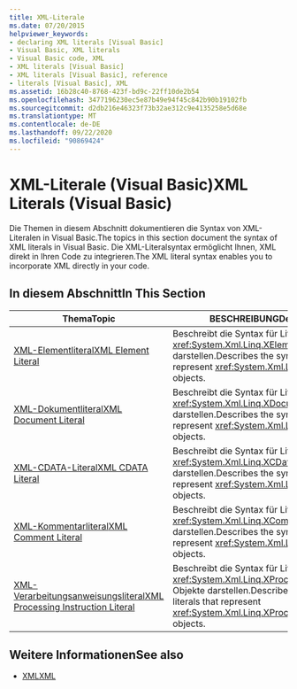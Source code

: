 ```yaml
---
title: XML-Literale
ms.date: 07/20/2015
helpviewer_keywords:
- declaring XML literals [Visual Basic]
- Visual Basic, XML literals
- Visual Basic code, XML
- XML literals [Visual Basic]
- XML literals [Visual Basic], reference
- literals [Visual Basic], XML
ms.assetid: 16b28c40-8768-423f-bd9c-22ff10de2b54
ms.openlocfilehash: 3477196230ec5e87b49e94f45c842b90b19102fb
ms.sourcegitcommit: d2db216e46323f73b32ae312c9e4135258e5d68e
ms.translationtype: MT
ms.contentlocale: de-DE
ms.lasthandoff: 09/22/2020
ms.locfileid: "90869424"
---
```

# <a name="xml-literals-visual-basic"></a><span data-ttu-id="13790-102">XML-Literale (Visual Basic)</span><span class="sxs-lookup"><span data-stu-id="13790-102">XML Literals (Visual Basic)</span></span>

<span data-ttu-id="13790-103">Die Themen in diesem Abschnitt dokumentieren die Syntax von XML-Literalen in Visual Basic.</span><span class="sxs-lookup"><span data-stu-id="13790-103">The topics in this section document the syntax of XML literals in Visual Basic.</span></span> <span data-ttu-id="13790-104">Die XML-Literalsyntax ermöglicht Ihnen, XML direkt in Ihren Code zu integrieren.</span><span class="sxs-lookup"><span data-stu-id="13790-104">The XML literal syntax enables you to incorporate XML directly in your code.</span></span>  
  
## <a name="in-this-section"></a><span data-ttu-id="13790-105">In diesem Abschnitt</span><span class="sxs-lookup"><span data-stu-id="13790-105">In This Section</span></span>  
  
|<span data-ttu-id="13790-106">Thema</span><span class="sxs-lookup"><span data-stu-id="13790-106">Topic</span></span>|<span data-ttu-id="13790-107">BESCHREIBUNG</span><span class="sxs-lookup"><span data-stu-id="13790-107">Description</span></span>|  
|-----------|-----------------|  
|[<span data-ttu-id="13790-108">XML-Elementliteral</span><span class="sxs-lookup"><span data-stu-id="13790-108">XML Element Literal</span></span>](xml-element-literal.md)|<span data-ttu-id="13790-109">Beschreibt die Syntax für Literale, die <xref:System.Xml.Linq.XElement>-Objekte darstellen.</span><span class="sxs-lookup"><span data-stu-id="13790-109">Describes the syntax for literals that represent <xref:System.Xml.Linq.XElement> objects.</span></span>|  
|[<span data-ttu-id="13790-110">XML-Dokumentliteral</span><span class="sxs-lookup"><span data-stu-id="13790-110">XML Document Literal</span></span>](xml-document-literal.md)|<span data-ttu-id="13790-111">Beschreibt die Syntax für Literale, die <xref:System.Xml.Linq.XDocument>-Objekte darstellen.</span><span class="sxs-lookup"><span data-stu-id="13790-111">Describes the syntax for literals that represent <xref:System.Xml.Linq.XDocument> objects.</span></span>|  
|[<span data-ttu-id="13790-112">XML-CDATA-Literal</span><span class="sxs-lookup"><span data-stu-id="13790-112">XML CDATA Literal</span></span>](xml-cdata-literal.md)|<span data-ttu-id="13790-113">Beschreibt die Syntax für Literale, die <xref:System.Xml.Linq.XCData>-Objekte darstellen.</span><span class="sxs-lookup"><span data-stu-id="13790-113">Describes the syntax for literals that represent <xref:System.Xml.Linq.XCData> objects.</span></span>|  
|[<span data-ttu-id="13790-114">XML-Kommentarliteral</span><span class="sxs-lookup"><span data-stu-id="13790-114">XML Comment Literal</span></span>](xml-comment-literal.md)|<span data-ttu-id="13790-115">Beschreibt die Syntax für Literale, die <xref:System.Xml.Linq.XComment>-Objekte darstellen.</span><span class="sxs-lookup"><span data-stu-id="13790-115">Describes the syntax for literals that represent <xref:System.Xml.Linq.XComment> objects.</span></span>|  
|[<span data-ttu-id="13790-116">XML-Verarbeitungsanweisungsliteral</span><span class="sxs-lookup"><span data-stu-id="13790-116">XML Processing Instruction Literal</span></span>](xml-processing-instruction-literal.md)|<span data-ttu-id="13790-117">Beschreibt die Syntax für Literale, die <xref:System.Xml.Linq.XProcessingInstruction>-Objekte darstellen.</span><span class="sxs-lookup"><span data-stu-id="13790-117">Describes the syntax for literals that represent <xref:System.Xml.Linq.XProcessingInstruction> objects.</span></span>|  
  
## <a name="see-also"></a><span data-ttu-id="13790-118">Weitere Informationen</span><span class="sxs-lookup"><span data-stu-id="13790-118">See also</span></span>

- [<span data-ttu-id="13790-119">XML</span><span class="sxs-lookup"><span data-stu-id="13790-119">XML</span></span>](../../programming-guide/language-features/xml/index.md)
